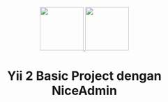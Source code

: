 <p align="center">
    <a href="https://github.com/yiisoft" target="_blank">
        <img src="https://avatars0.githubusercontent.com/u/993323" height="100px">
    </a>
    <a href="https://bootstrapmade.com/nice-admin-bootstrap-admin-html-template/" target="_blank">
        <img src="https://bootstrapmade.com/content/demo/NiceAdmin/assets/img/logo.png" height="100px">
    </a>
    <h1 align="center">Yii 2 Basic Project dengan NiceAdmin</h1>
    <br>
</p>
